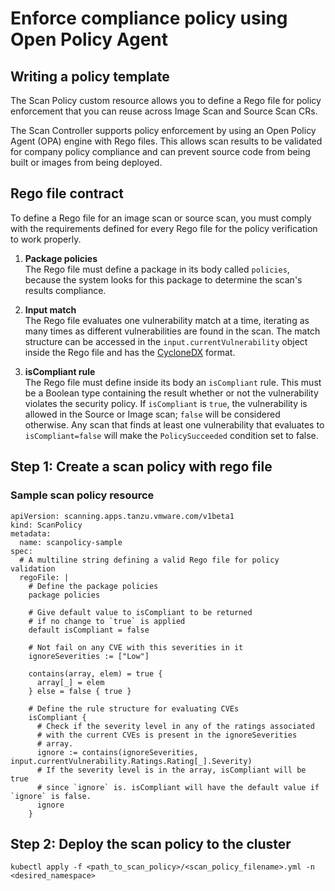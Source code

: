 # Enforce compliance policy using Open Policy Agent

## <a id="writing-policy-template"></a>Writing a policy template
The Scan Policy custom resource allows you to define a Rego file for policy enforcement that you can reuse across Image Scan and Source Scan CRs.

The Scan Controller supports policy enforcement by using an Open Policy Agent (OPA) engine with Rego files. This allows scan results to be validated for company policy compliance and can prevent source code from being built or images from being deployed.

## <a id="rego-file-contract"></a>Rego file contract
To define a Rego file for an image scan or source scan, you must comply with the requirements defined for every Rego file for the policy verification to work properly.

1. **Package policies**  
The Rego file must define a package in its body called `policies`, because the system looks for this package to determine the scan's results compliance.

1. **Input match**  
The Rego file evaluates one vulnerability match at a time, iterating as many times as different vulnerabilities are found in the scan. The match structure can be accessed in the `input.currentVulnerability` object inside the Rego file and has the [CycloneDX](https://cyclonedx.org/docs/1.3/) format.

1. **isCompliant rule**  
The Rego file must define inside its body an `isCompliant` rule. This must be a Boolean type containing the result whether or not the vulnerability violates the security policy. If `isCompliant` is `true`, the vulnerability is allowed in the Source or Image scan; `false` will be considered otherwise. Any scan that finds at least one vulnerability that evaluates to `isCompliant=false` will make the `PolicySucceeded` condition set to false.

## <a id="create-scan-policy-with-rego-file"></a>Step 1: Create a scan policy with rego file

### <a id="sample-scan-policy-resource"></a>Sample scan policy resource

```
apiVersion: scanning.apps.tanzu.vmware.com/v1beta1
kind: ScanPolicy
metadata:
  name: scanpolicy-sample
spec:
  # A multiline string defining a valid Rego file for policy validation
  regoFile: |
    # Define the package policies
    package policies

    # Give default value to isCompliant to be returned 
    # if no change to `true` is applied
    default isCompliant = false

    # Not fail on any CVE with this severities in it
    ignoreSeverities := ["Low"]

    contains(array, elem) = true {
      array[_] = elem
    } else = false { true }

    # Define the rule structure for evaluating CVEs
    isCompliant {
      # Check if the severity level in any of the ratings associated
      # with the current CVEs is present in the ignoreSeverities
      # array.
      ignore := contains(ignoreSeverities, input.currentVulnerability.Ratings.Rating[_].Severity)
      # If the severity level is in the array, isCompliant will be true
      # since `ignore` is. isCompliant will have the default value if `ignore` is false.
      ignore
    }
```

## <a id="deploy-scan-policy-to-cluster"></a>Step 2: Deploy the scan policy to the cluster

`kubectl apply -f <path_to_scan_policy>/<scan_policy_filename>.yml -n <desired_namespace>`

